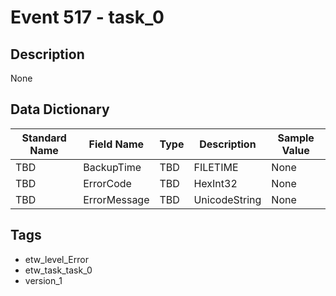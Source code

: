 # Event 517 - task_0

## Description
None

## Data Dictionary
|Standard Name|Field Name|Type|Description|Sample Value|
|---|---|---|---|---|
|TBD|BackupTime|TBD|FILETIME|None|None|
|TBD|ErrorCode|TBD|HexInt32|None|None|
|TBD|ErrorMessage|TBD|UnicodeString|None|None|

## Tags
* etw_level_Error
* etw_task_task_0
* version_1